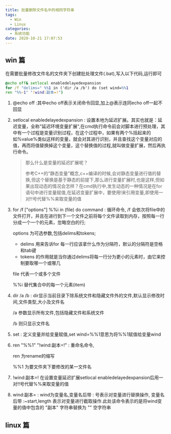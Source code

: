 ```yaml
---
title: 批量删除文件名中的相同字符串
tags:
  - Win
  - Linux
categories:
  - 系统功能
date: 2020-10-21 17:07:53
---
```



## win 篇

在需要批量修改文件名的文件夹下创建批处理文件(.bat),写入以下代码,运行即可
```bat
@echo off& setlocal enabledelayedexpansion
for /f "delims=" %%1 in ('dir /a /b') do (set wind=%%1 
ren "%%~1" "!wind:副本=!")
```
1. @echo off :其中echo off表示关闭命令回显,加上@表示连同echo off一起不回显
2. setlocal enabledelayedexpansion : 设置本地为延迟扩展。其实也就是：延迟变量，全称"延迟环境变量扩展",在cmd执行命令前会对脚本进行预处理，其中有一个过程是变量识别过程，在这个过程中，如果有两个%括起来的如%value%类似这样的变量，就会对其进行识别，并且查找这个变量对应的值，再而将值替换掉这个变量，这个替换值的过程,就叫做变量扩展，然后再执行命令。
    > 那么什么是变量的延迟扩展呢？
    > 
    >参考C++的“静态变量”概念,c++编译的时候,会对静态变量进行值的替换,但这个替换是基于静态的前提下,那么进行变量扩展时,也是这样,但如果出现动态的情况会怎样？在cmd执行中,发生动态的一种情况是在for语句中进行变量赋值,在延迟变量扩展中，要使用!来引用变量,即使用一对!!号代替%%来取变量的值

3. for /f ["options"] %%i in (file) do command : 循环命令,
    /f 会依次将file中的文件打开，并且在进行到下一个文件之前将每个文件读取到内存，按照每一行分成一个一个的元素，忽略空白的行;
   
    options 为可选参数,包括delims和tokens;
      - delims 用来告诉for 每一行应该拿什么作为分隔符，默认的分隔符是空格和tab键 
      - tokens 的作用就是当你通过delims将每一行分为更小的元素时，由它来控制要取哪一个或哪几

    file 代表一个或多个文件
    
    %%i 替代集合中的每一个元素(item)
4. dir /a /b : dir显示当前目录下除系统文件和隐藏文件外的文件,默认显示修改时间,文件类型,大小及文件名
    
    /a 参数显示所有文件,包括隐藏文件和系统文件
    
    /b 则只显示文件名
5. set : 定义变量并给变量赋值,set wind=%%1意思为将%%1赋值给变量wind
6. ren "%%1" "!wind:副本=!" : 重命名命令,

    ren 为rename的缩写

    %%1 为要文件夹下要修改的某一文件名
7. !wind:副本=! 在设置变量延迟扩展setlocal enabledelayedexpansion后用一对!!号代替%%来取变量的值
8. wind:副本= : wind为变量名,变量名后带 : 号表示对变量进行替换操作, 变量名后带 :~start,length 表示对变量进行截取操作.此处该命令表示的是将wind变量的值中包含的 "副本" 字符串替换为 "" 空字符串

## linux 篇
